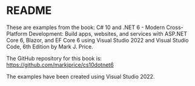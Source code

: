 # README

These are examples from the book: C# 10 and .NET 6 - Modern Cross-Platform Development: Build apps, websites, and services with ASP.NET Core 6, Blazor, and EF Core 6 using Visual Studio 2022 and Visual Studio Code, 6th Edition by Mark J. Price.

The GitHub repository for this book is: https://github.com/markjprice/cs10dotnet6

The examples have been created using Visual Studio 2022.